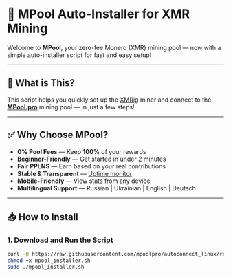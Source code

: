 # 🚀 MPool Auto-Installer for XMR Mining

Welcome to **MPool**, your zero-fee Monero (XMR) mining pool — now with a simple auto-installer script for fast and easy setup!

---

## 🔧 What is This?

This script helps you quickly set up the [XMRig](https://github.com/xmrig/xmrig) miner and connect to the **[MPool.pro](https://mpool.pro)** mining pool — in just a few steps!

---

## ✅ Why Choose MPool?

- **0% Pool Fees** — Keep **100%** of your rewards
- **Beginner-Friendly** — Get started in under 2 minutes
- **Fair PPLNS** — Earn based on your real contributions
- **Stable & Transparent** — [Uptime monitor](https://uptime.mpool.pro/)
- **Mobile-Friendly** — View stats from any device
- **Multilingual Support** — Russian | Ukrainian | English | Deutsch

---

## 📥 How to Install

### 1. Download and Run the Script

```bash
curl -O https://raw.githubusercontent.com/mpoolpro/autoconnect_linux/refs/heads/main/mpool_installer.sh
chmod +x mpool_installer.sh
sudo ./mpool_installer.sh

